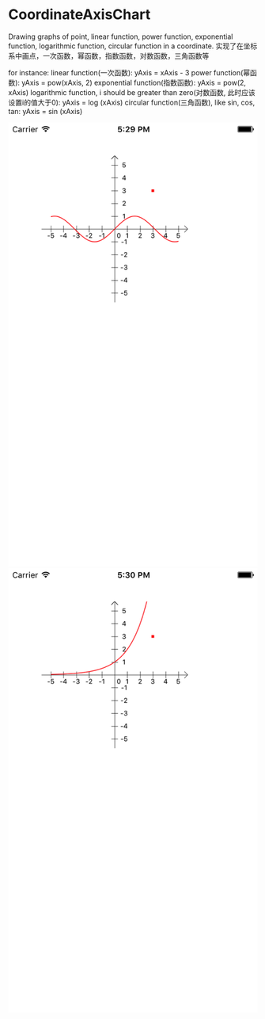 # CoordinateAxisChart
Drawing graphs of point, linear function, power function, exponential function, logarithmic function, circular function in a coordinate.
实现了在坐标系中画点，一次函数，幂函数，指数函数，对数函数，三角函数等

for instance:
linear function(一次函数): yAxis = xAxis - 3 
power function(幂函数): yAxis = pow(xAxis, 2) 
exponential function(指数函数): yAxis = pow(2, xAxis) 
logarithmic function, i should be greater than zero(对数函数, 此时应该设置i的值大于0): yAxis = log (xAxis) 
circular function(三角函数), like sin, cos, tan: yAxis = sin (xAxis) 

![alt text](https://github.com/CrystalMarch/CoordinateAxisChart/blob/master/Simulator%20Screen%20Shot%202017年4月13日%2017.29.33.png)
![alt text](https://github.com/CrystalMarch/CoordinateAxisChart/blob/master/Simulator%20Screen%20Shot%202017年4月13日%2017.30.07.png)
